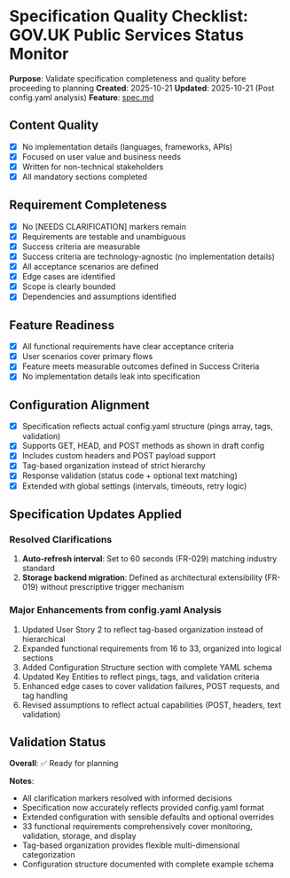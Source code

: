 # Specification Quality Checklist: GOV.UK Public Services Status Monitor

**Purpose**: Validate specification completeness and quality before proceeding to planning
**Created**: 2025-10-21 **Updated**: 2025-10-21 (Post config.yaml analysis) **Feature**:
[spec.md](../spec.md)

## Content Quality

- [x] No implementation details (languages, frameworks, APIs)
- [x] Focused on user value and business needs
- [x] Written for non-technical stakeholders
- [x] All mandatory sections completed

## Requirement Completeness

- [x] No [NEEDS CLARIFICATION] markers remain
- [x] Requirements are testable and unambiguous
- [x] Success criteria are measurable
- [x] Success criteria are technology-agnostic (no implementation details)
- [x] All acceptance scenarios are defined
- [x] Edge cases are identified
- [x] Scope is clearly bounded
- [x] Dependencies and assumptions identified

## Feature Readiness

- [x] All functional requirements have clear acceptance criteria
- [x] User scenarios cover primary flows
- [x] Feature meets measurable outcomes defined in Success Criteria
- [x] No implementation details leak into specification

## Configuration Alignment

- [x] Specification reflects actual config.yaml structure (pings array, tags, validation)
- [x] Supports GET, HEAD, and POST methods as shown in draft config
- [x] Includes custom headers and POST payload support
- [x] Tag-based organization instead of strict hierarchy
- [x] Response validation (status code + optional text matching)
- [x] Extended with global settings (intervals, timeouts, retry logic)

## Specification Updates Applied

### Resolved Clarifications

1. **Auto-refresh interval**: Set to 60 seconds (FR-029) matching industry standard
2. **Storage backend migration**: Defined as architectural extensibility (FR-019) without
   prescriptive trigger mechanism

### Major Enhancements from config.yaml Analysis

1. Updated User Story 2 to reflect tag-based organization instead of hierarchical
2. Expanded functional requirements from 16 to 33, organized into logical sections
3. Added Configuration Structure section with complete YAML schema
4. Updated Key Entities to reflect pings, tags, and validation criteria
5. Enhanced edge cases to cover validation failures, POST requests, and tag handling
6. Revised assumptions to reflect actual capabilities (POST, headers, text validation)

## Validation Status

**Overall**: ✅ Ready for planning

**Notes**:

- All clarification markers resolved with informed decisions
- Specification now accurately reflects provided config.yaml format
- Extended configuration with sensible defaults and optional overrides
- 33 functional requirements comprehensively cover monitoring, validation, storage, and display
- Tag-based organization provides flexible multi-dimensional categorization
- Configuration structure documented with complete example schema
